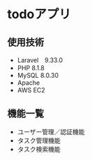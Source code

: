 # todoアプリ

## 使用技術
<ul>
  <li>Laravel　9.33.0</li>
  <li>PHP 8.1.8</li>
  <li>MySQL 8.0.30</li>
  <li>Apache</li>
  <li>AWS EC2</li>
</ul>

## 機能一覧
<ul>
  <li>ユーザー管理／認証機能</li>
  <li>タスク管理機能</li>
  <li>タスク検索機能</li>
</ul>
